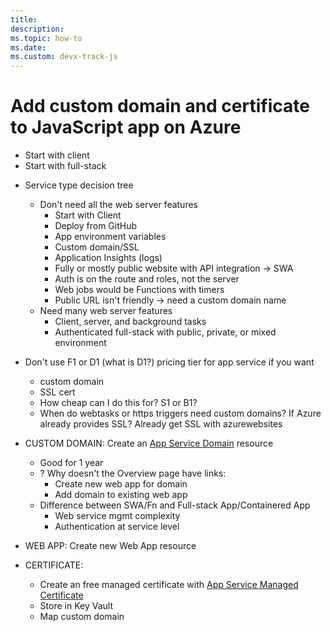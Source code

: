 ```yaml
---
title: 
description:   
ms.topic: how-to
ms.date: 
ms.custom: devx-track-js
---
```


# Add custom domain and certificate to JavaScript app on Azure

- Start with client
- Start with full-stack


* Service type decision tree
    * Don't need all the web server features
        * Start with Client
        * Deploy from GitHub
        * App environment variables
        * Custom domain/SSL
        * Application Insights (logs)
        * Fully or mostly public website with API integration -> SWA
        * Auth is on the route and roles, not the server
        * Web jobs would be Functions with timers
        * Public URL isn't friendly -> need a custom domain name
    * Need many web server features
        * Client, server, and background tasks
        * Authenticated full-stack with public, private, or mixed environment 

* Don't use F1 or D1 (what is D1?) pricing tier for app service if you want
    * custom domain
    * SSL cert
    * How cheap can I do this for? S1 or B1? 
    * When do webtasks or https triggers need custom domains? If Azure already provides SSL? Already get SSL with azurewebsites
* CUSTOM DOMAIN: Create an [App Service Domain](https://ms.portal.azure.com/#create/Microsoft.Domain) resource
    * Good for 1 year
    * ? Why doesn't the Overview page have links:
        * Create new web app for domain
        * Add domain to existing web app
    * Difference between SWA/Fn and Full-stack App/Containered App
        * Web service mgmt complexity
        * Authentication at service level
* WEB APP: Create new Web App resource 
* CERTIFICATE: 
    * Create an free managed certificate with [App Service Managed Certificate](https://docs.microsoft.com/en-us/azure/app-service/configure-ssl-certificate#create-a-free-managed-certificate-preview)
    * Store in Key Vault
    * Map custom domain
